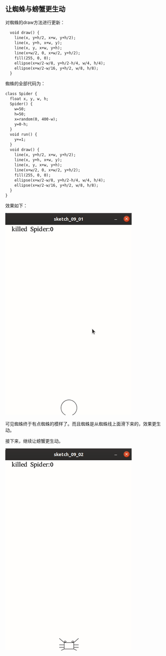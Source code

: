 ## 让蜘蛛与螃蟹更生动

对蜘蛛的draw方法进行更新：

```
  void draw() {
    line(x, y+h/2, x+w, y+h/2);
    line(x, y+h, x+w, y);
    line(x, y, x+w, y+h);
    line(x+w/2, 0, x+w/2, y+h/2);
    fill(255, 0, 0);
    ellipse(x+w/2-w/8, y+h/2-h/4, w/4, h/4);
    ellipse(x+w/2-w/16, y+h/2, w/8, h/8);
  }
```

蜘蛛的全部代码为：

```
class Spider {
  float x, y, w, h;
  Spider() {
    w=50;
    h=50;
    x=random(0, 400-w);
    y=0-h;
  }
  void run() {
    y+=1;
  }
  void draw() {
    line(x, y+h/2, x+w, y+h/2);
    line(x, y+h, x+w, y);
    line(x, y, x+w, y+h);
    line(x+w/2, 0, x+w/2, y+h/2);
    fill(255, 0, 0);
    ellipse(x+w/2-w/8, y+h/2-h/4, w/4, h/4);
    ellipse(x+w/2-w/16, y+h/2, w/8, h/8);
  }
}
```

效果如下：

![](09/1.gif)

可见蜘蛛终于有点蜘蛛的模样了。而且蜘蛛是从蜘蛛线上面滑下来的，效果更生动。

接下来，继续让螃蟹更生动。

![](09/2.gif)